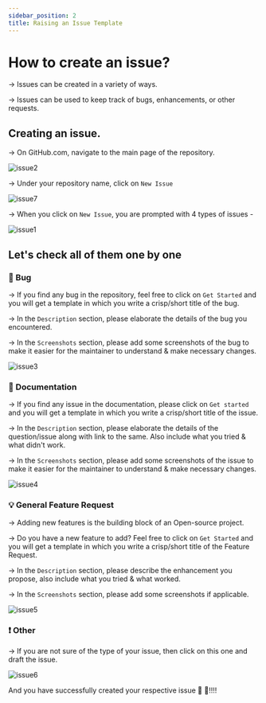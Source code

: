 ```yaml
---
sidebar_position: 2
title: Raising an Issue Template
---
```



# How to create an issue?

-> Issues can be created in a variety of ways.

-> Issues can be used to keep track of bugs, enhancements, or other requests.

## Creating an issue.

-> On GitHub.com, navigate to the main page of the repository.

![issue2](https://user-images.githubusercontent.com/84350895/173595922-6b83fbee-8437-4fa9-a4cf-b53cf226087a.png)

-> Under your repository name, click on `New Issue`

![issue7](https://user-images.githubusercontent.com/84350895/173595977-0b5b03f7-b2a9-45c9-84e8-5972a27eba6e.png)

-> When you click on `New Issue`, you are prompted with 4 types of issues -

![issue1](https://user-images.githubusercontent.com/84350895/173596009-9e56b9dd-561e-4502-a9d1-7fc5a9e7aa41.png)

## Let's check all of them one by one

### 🐛 Bug

-> If you find any bug in the repository, feel free to click on `Get Started` and you will get a template in which you write a crisp/short title of the bug.

-> In the `Description` section, please elaborate the details of the bug you encountered.

-> In the `Screenshots` section, please add some screenshots of the bug to make it easier for the maintainer to understand & make necessary changes.


![issue3](https://user-images.githubusercontent.com/84350895/173596055-ee4d6cbe-45fc-45a8-ba29-35ee3acb5516.png)


### 📄 Documentation

-> If you find any issue in the documentation, please click on `Get started` and you will get a template in which you write a crisp/short title of the issue.

-> In the `Description` section, please elaborate the details of the question/issue along with link to the same. Also include what you tried & what didn't work.

-> In the `Screenshots` section, please add some screenshots of the issue to make it easier for the maintainer to understand & make necessary changes.


![issue4](https://user-images.githubusercontent.com/84350895/173596093-0e6961a0-92f1-4f3c-9261-67e7661d485f.png)

### 💡 General Feature Request

-> Adding new features is the building block of an Open-source project.

-> Do you have a new feature to add? Feel free to click on `Get Started` and you will get a template in which you write a crisp/short title of the Feature Request.

-> In the `Description` section, please describe the enhancement you propose, also include what you tried & what worked.

-> In the `Screenshots` section, please add some screenshots if applicable.

![issue5](https://user-images.githubusercontent.com/84350895/173596203-4c4a462a-9c9a-4f5e-a39e-1cbfd2cab63a.png)

### ❗ Other

-> If you are not sure of the type of your issue, then click on this one and draft the issue.

![issue6](https://user-images.githubusercontent.com/84350895/173596266-9a418a3b-01fd-4195-b106-c37f99a8240e.png)

And you have successfully created your respective issue 🥳 🥳!!!!
